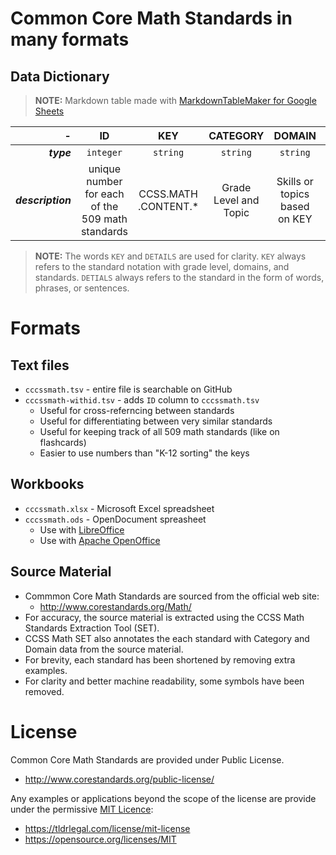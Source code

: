 # Common Core Math Standards in many formats

## Data Dictionary

> **NOTE:** Markdown table made with [MarkdownTableMaker for Google Sheets][mtm]

|  **-** | **ID** | **KEY** | **CATEGORY** | **DOMAIN** | **DETAILS** |
| ---: | :---: | :---: | :---: | :---: | :---: |
|  ***type*** | `integer` | `string` | `string` | `string` | `string` |
|  ***description*** | unique number for each of the 509 math standards | CCSS.MATH .CONTENT.* | Grade Level and Topic | Skills or topics based on KEY | The actual standard, describing the item to be learned. |

> **NOTE:** The words `KEY` and `DETAILS` are used for clarity. `KEY` always refers to the standard notation with grade level, domains, and standards. `DETIALS` always refers to the standard in the form of words, phrases, or sentences.

# Formats

## Text files
  + `cccssmath.tsv` - entire file is searchable on GitHub
  + `cccssmath-withid.tsv` - adds `ID` column to `cccssmath.tsv`
    + Useful for cross-referncing between standards
    + Useful for differentiating between very similar standards
    + Useful for keeping track of all 509 math standards (like on flashcards)
    + Easier to use numbers than "K-12 sorting" the keys

## Workbooks
  + `cccssmath.xlsx` - Microsoft Excel spreadsheet
  + `cccssmath.ods` - OpenDocument spreasheet
    + Use with [LibreOffice](https://www.libreoffice.org)
    + Use with [Apache OpenOffice](https://www.openoffice.org)  

## Source Material
  + Commmon Core Math Standards are sourced from the official web site:
    + http://www.corestandards.org/Math/
  + For accuracy, the source material is extracted using the CCSS Math Standards Extraction Tool (SET).
  + CCSS Math SET also annotates the each standard with Category and Domain data from the source material.
  + For brevity, each standard has been shortened by removing extra examples.
  + For clarity and better machine readability, some symbols have been removed.

# License

Common Core Math Standards are provided under Public License.
  + http://www.corestandards.org/public-license/
  
Any examples or applications beyond the scope of the license are provide under the permissive [MIT Licence](LICENSE):
  + https://tldrlegal.com/license/mit-license
  + https://opensource.org/licenses/MIT


[mtm]: https://gsuite.google.com/marketplace/app/markdowntablemaker/46507245362
